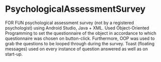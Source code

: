 # PsychologicalAssessmentSurvey
FOR FUN psychological assessment survey (not by a registered psychologist) using Android Studio, Java + XML.
Used Object-Oriented Programming to set the questionnaire of the object in accordance to which questionnaire was chosen on button-click. Furthermore, OOP was used to grab the questions to be looped through during the survey.
Toast (floating messages) used on every instance of question answered as well as on start-up.
